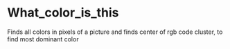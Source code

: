 # What_color_is_this
Finds all colors in pixels of a picture and finds center of rgb code cluster, to find most dominant color
